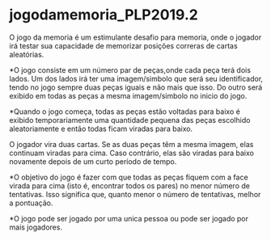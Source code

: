 # jogodamemoria_PLP2019.2

O jogo da memoria é um estimulante desafio para memoria, onde o jogador irá testar sua capacidade de memorizar posições correras de cartas aleatórias. 

*O jogo consiste em um número par de peças,onde cada peça terá dois lados. Um dos lados irá ter uma imagem/simbolo que será seu identificador, tendo no jogo sempre duas peças iguais e não mais que isso. Do outro será exibido em todas as peças a mesma imagem/simbolo no inicio do jogo.

*Quando o jogo começa, todas as peças estão voltadas para baixo é exibido temporariamente uma quantidade pequena das peças escolhido aleatoriamente e então todas ficam viradas para baixo.

O jogador vira duas cartas. Se as duas peças têm a mesma imagem, elas continuam viradas para cima. Caso contrário, elas são viradas para baixo novamente depois de um curto período de tempo.

*O objetivo do jogo é fazer com que todas as peças fiquem com a face virada para cima (isto é, encontrar todos os pares) no menor número de tentativas. Isso significa que, quanto menor o número de tentativas, melhor a pontuação.

*O jogo pode ser jogado por uma unica pessoa ou pode ser jogado por mais jogadores.
